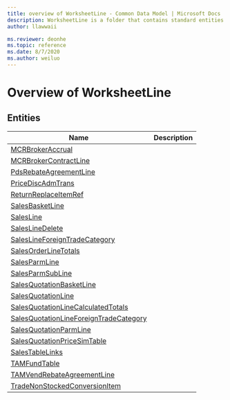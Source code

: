 ```yaml
---
title: overview of WorksheetLine - Common Data Model | Microsoft Docs
description: WorksheetLine is a folder that contains standard entities related to the Common Data Model.
author: llawwaii

ms.reviewer: deonhe
ms.topic: reference
ms.date: 8/7/2020
ms.author: weiluo
---
```


# Overview of WorksheetLine


## Entities

|Name|Description|
|---|---|
|[MCRBrokerAccrual](MCRBrokerAccrual.md)||
|[MCRBrokerContractLine](MCRBrokerContractLine.md)||
|[PdsRebateAgreementLine](PdsRebateAgreementLine.md)||
|[PriceDiscAdmTrans](PriceDiscAdmTrans.md)||
|[ReturnReplaceItemRef](ReturnReplaceItemRef.md)||
|[SalesBasketLine](SalesBasketLine.md)||
|[SalesLine](SalesLine.md)||
|[SalesLineDelete](SalesLineDelete.md)||
|[SalesLineForeignTradeCategory](SalesLineForeignTradeCategory.md)||
|[SalesOrderLineTotals](SalesOrderLineTotals.md)||
|[SalesParmLine](SalesParmLine.md)||
|[SalesParmSubLine](SalesParmSubLine.md)||
|[SalesQuotationBasketLine](SalesQuotationBasketLine.md)||
|[SalesQuotationLine](SalesQuotationLine.md)||
|[SalesQuotationLineCalculatedTotals](SalesQuotationLineCalculatedTotals.md)||
|[SalesQuotationLineForeignTradeCategory](SalesQuotationLineForeignTradeCategory.md)||
|[SalesQuotationParmLine](SalesQuotationParmLine.md)||
|[SalesQuotationPriceSimTable](SalesQuotationPriceSimTable.md)||
|[SalesTableLinks](SalesTableLinks.md)||
|[TAMFundTable](TAMFundTable.md)||
|[TAMVendRebateAgreementLine](TAMVendRebateAgreementLine.md)||
|[TradeNonStockedConversionItem](TradeNonStockedConversionItem.md)||
